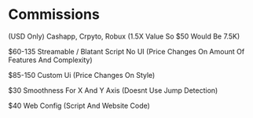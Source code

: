 # Commissions

(USD Only) Cashapp, Crpyto, Robux (1.5X Value So $50 Would Be 7.5K)

$60-135 Streamable / Blatant Script No UI (Price Changes On Amount Of Features And Complexity)

$85-150 Custom Ui (Price Changes On Style)

$30 Smoothness For X And Y Axis (Doesnt Use Jump Detection)

$40 Web Config (Script And Website Code)
